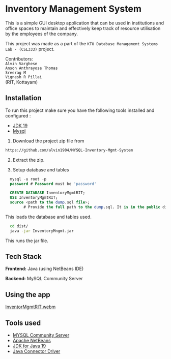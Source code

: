 ﻿# Inventory Management System

This is a simple GUI desktop application that can be used in institutions and office spaces to maintain and effectively
keep track of resource utilisation by the employees of the company.


This project was made as a part of the `KTU Database Management Systems Lab - (CSL333)` project.


Contributors:<br>
  `Alvin Varghese`<br>
  `Anson Anthrayose Thomas`<br>
  `Sreerag M`<br>
  `Vignesh R Pillai`<br>
  (RIT, Kottayam)<br>

## Installation

To run this project make sure you have the following tools installed and configured :

* [JDK 19](https://www.oracle.com/in/java/technologies/downloads/)  
* [Mysql](https://www.mysql.com/downloads/) 

1. Download the project zip file from 
```bash
https://github.com/alvin1904/MYSQL-Inventory-Mgmt-System
```
2. Extract the zip.

3. Setup database and tables
```sql
  mysql -u root -p 
  password # Password must be 'password'
```
```sql
  CREATE DATABASE InventoryMgmtRIT;
  USE InventoryMgmtRIT;
  source <path to the dump.sql file>; 
        # Provide the full path to the dump.sql. It is in the public dir.
```
This loads the database and tables used.

```bash
  cd dist/
  java -jar InventoryMngmt.jar 
```
This runs the jar file.

    
## Tech Stack

**Frontend:** Java (using NetBeans IDE)

**Backend:** MySQL Community Server


## Using the app
[InventorMgmtRIT.webm](https://user-images.githubusercontent.com/83529451/209429471-e8ef13f8-e6ad-4253-b092-fcdbfdc16c54.webm)


## Tools used

 - [MYSQL Community Server](https://dev.mysql.com/downloads/mysql/)
 - [Apache NetBeans](https://netbeans.apache.org/download/nb16/)
 - [JDK for Java 19](https://www.oracle.com/in/java/technologies/downloads/)
 - [Java Connector Driver](https://dev.mysql.com/downloads/connector/j/)

